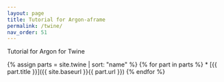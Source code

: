 ```yaml
---
layout: page
title: Tutorial for Argon-aframe
permalink: /twine/
nav_order: 51
---
```


Tutorial for Argon for Twine

{% assign parts = site.twine | sort: "name" %}
{% for part in parts %} * [{{ part.title }}]({{ site.baseurl }}{{ part.url }}) 
{% endfor %}